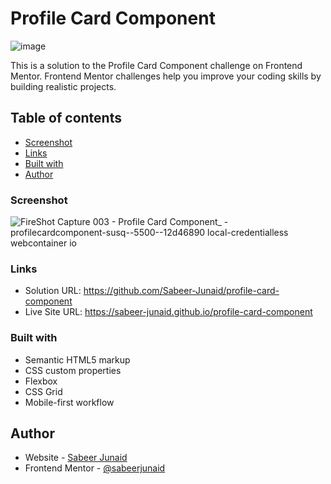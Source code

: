 # Profile Card Component


![image](https://github.com/Sabeer-Junaid/blog-preview-card/assets/59570904/935ae634-6d24-4cf5-b811-3d217399a760)

This is a solution to the Profile Card Component challenge on Frontend Mentor. Frontend Mentor challenges help you improve your coding skills by building realistic projects. 

## Table of contents

- [Screenshot](#screenshot)
- [Links](#links)
- [Built with](#built-with)
- [Author](#author)

### Screenshot

![FireShot Capture 003 - Profile Card Component_ - profilecardcomponent-susq--5500--12d46890 local-credentialless webcontainer io](https://github.com/Sabeer-Junaid/profile-card-component/assets/59570904/f3f3c742-f60d-4710-8917-f338baa19237)

### Links

- Solution URL: https://github.com/Sabeer-Junaid/profile-card-component
- Live Site URL: https://sabeer-junaid.github.io/profile-card-component

### Built with

- Semantic HTML5 markup
- CSS custom properties
- Flexbox
- CSS Grid
- Mobile-first workflow

## Author

- Website - [Sabeer Junaid](https://sabeer-junaid.github.io/LinkNest/)
- Frontend Mentor - [@sabeerjunaid](https://www.frontendmentor.io/profile/Sabeer-Junaid)
